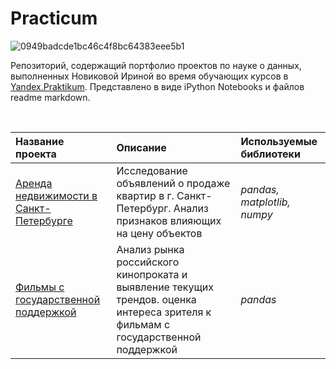 # Practicum

![0949badcde1bc46c4f8bc64383eee5b1](https://github.com/user-attachments/assets/fadb7341-42d0-4ade-be94-05a1ae86dbd5)

Репозиторий, содержащий портфолио проектов по науке о данных, выполненных Новиковой Ириной
во время обучающих курсов в <a href="https://praktikum.yandex.ru/">Yandex.Praktikum</a>. Представлено в виде iPython Notebooks и файлов readme markdown. 
</p><br>


| Название проекта | Описание | Используемые библиотеки | 
| :---------------------- | :---------------------- | :---------------------- |
| [Аренда недвижимости в Санкт-Петербурге](real_estate_in_saint_petersburg) | Исследование объявлений о продаже квартир в г. Санкт-Петербург. Анализ признаков влияющих на цену объектов| *pandas, matplotlib, numpy* |
| [Фильмы с государственной поддержкой](films_with_state_support) | Анализ рынка российского кинопроката и выявление текущих трендов. оценка интереса зрителя к фильмам с государственной поддержкой| *pandas* |
